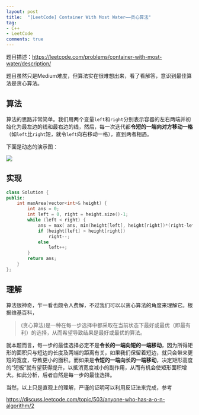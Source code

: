 ```yaml
---
layout: post
title:  "[LeetCode] Container With Most Water——贪心算法"
tag:
- C++
- LeetCode
comments: true
---
```


题目描述：<https://leetcode.com/problems/container-with-most-water/description/>

题目虽然只是Medium难度，但算法实在很难想出来，看了看解答，意识到最佳算法是贪心算法。

## 算法

算法的思路非常简单。我们用两个变量`left`和`right`分别表示容器的左右两端并初始化为最左边的线和最右边的线，然后，每一次迭代都**令短的一端向对方移动一格**（如`left`比`right`短，就令`left`向右移动一格），直到两者相遇。

下面是动态的演示图：

![](https://leetcode.com/media/original_images/11_Container_Water.gif)

## 实现

```cpp
class Solution {
public:
    int maxArea(vector<int>& height) {
        int ans = 0;
        int left = 0, right = height.size()-1;
        while (left < right) {
            ans = max( ans, min(height[left], height[right])*(right-left) );
            if (height[left] > height[right])
                right--;
            else
                left++;
        }
        return ans;
    }
};
```

## 理解

算法很神奇，乍一看也颇令人费解，不过我们可以以贪心算法的角度来理解它。根据维基百科，

>(贪心算法)是一种在每一步选择中都采取在当前状态下最好或最优（即最有利）的选择，从而希望导致结果是最好或最优的算法。

就本题而言，每一步的最佳选择必定不是**令长的一端向短的一端移动**，因为所得矩形的面积只与短边的长度及两端的距离有关，如果我们保留着短边，就只会带来更短的宽度，导致更小的面积。而如果是**令短的一端向长的一端移动**，决定矩形高度的“短板”就有望获得提升，以抵消宽度减小的副作用，从而有机会使矩形面积增大。如此分析，后者自然是每一步的最佳选择。

当然，以上只是直观上的理解，严谨的证明可以利用反证法来完成，参考

<https://discuss.leetcode.com/topic/503/anyone-who-has-a-o-n-algorithm/2>
